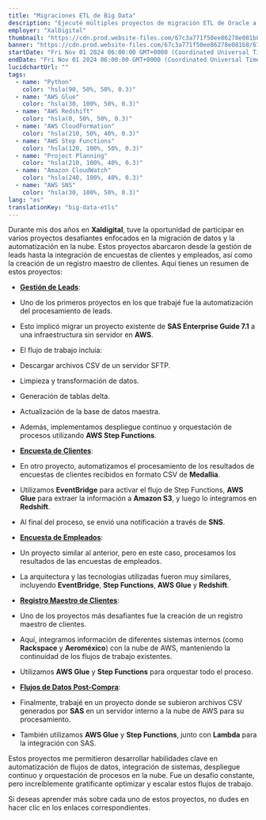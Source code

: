 ```yaml
---
title: "Migraciones ETL de Big Data"
description: "Ejecuté múltiples proyectos de migración ETL de Oracle a AWS Glue, con fuerte énfasis en la recolección detallada de requisitos y planificación integral"
employer: "XalDigital"
thumbnail: "https://cdn.prod.website-files.com/67c3a771f50ee86278e081b8/67d922414a1a67225db976dd_67ce51d93112315f92886c3f_big%2520data%2520etls.gif"
banner: "https://cdn.prod.website-files.com/67c3a771f50ee86278e081b8/67cbe41e022e968fe92ed459_67cbdfe83b32df846e2a44a4_photo-1732320935426-395f3c1d38be.jpeg"
startDate: "Fri Nov 01 2024 06:00:00 GMT+0000 (Coordinated Universal Time)"
endDate: "Fri Nov 01 2024 06:00:00 GMT+0000 (Coordinated Universal Time)"
lucidchartUrl: ""
tags:
  - name: "Python"
    color: "hsla(90, 50%, 50%, 0.3)"
  - name: "AWS Glue"
    color: "hsla(30, 100%, 50%, 0.3)"
  - name: "AWS Redshift"
    color: "hsla(0, 50%, 50%, 0.3)"
  - name: "AWS CloudFormation"
    color: "hsla(210, 50%, 40%, 0.3)"
  - name: "AWS Step Functions"
    color: "hsla(120, 100%, 50%, 0.3)"
  - name: "Project Planning"
    color: "hsla(210, 100%, 40%, 0.3)"
  - name: "Amazon CloudWatch"
    color: "hsla(240, 100%, 40%, 0.3)"
  - name: "AWS SNS"
    color: "hsla(30, 100%, 50%, 0.3)"
lang: "es"
translationKey: "big-data-etls"
---
```


Durante mis dos años en **Xaldigital**, tuve la oportunidad de participar en varios proyectos desafiantes enfocados en la migración de datos y la automatización en la nube. Estos proyectos abarcaron desde la gestión de leads hasta la integración de encuestas de clientes y empleados, así como la creación de un registro maestro de clientes. Aquí tienes un resumen de estos proyectos:

- [**Gestión de Leads**]():
- Uno de los primeros proyectos en los que trabajé fue la automatización del procesamiento de leads.
- Esto implicó migrar un proyecto existente de **SAS Enterprise Guide 7.1** a una infraestructura sin servidor en **AWS**.
- El flujo de trabajo incluía:
- Descargar archivos CSV de un servidor SFTP.
- Limpieza y transformación de datos.
- Generación de tablas delta.
- Actualización de la base de datos maestra.

- Además, implementamos despliegue continuo y orquestación de procesos utilizando **AWS Step Functions**.

- [**Encuesta de Clientes**]():
- En otro proyecto, automatizamos el procesamiento de los resultados de encuestas de clientes recibidos en formato CSV de **Medallia**.
- Utilizamos **EventBridge** para activar el flujo de Step Functions, **AWS Glue** para extraer la información a **Amazon S3**, y luego lo integramos en **Redshift**.
- Al final del proceso, se envió una notificación a través de **SNS**.

- [**Encuesta de Empleados**]():
- Un proyecto similar al anterior, pero en este caso, procesamos los resultados de las encuestas de empleados.
- La arquitectura y las tecnologías utilizadas fueron muy similares, incluyendo **EventBridge**, **Step Functions**, **AWS Glue** y **Redshift**.

- [**Registro Maestro de Clientes**]():
- Uno de los proyectos más desafiantes fue la creación de un registro maestro de clientes.
- Aquí, integramos información de diferentes sistemas internos (como **Rackspace** y **Aeroméxico**) con la nube de AWS, manteniendo la continuidad de los flujos de trabajo existentes.
- Utilizamos **AWS Glue** y **Step Functions** para orquestar todo el proceso.

- [**Flujos de Datos Post-Compra**]():
- Finalmente, trabajé en un proyecto donde se subieron archivos CSV generados por **SAS** en un servidor interno a la nube de AWS para su procesamiento.
- También utilizamos **AWS Glue** y **Step Functions**, junto con **Lambda** para la integración con SAS.

Estos proyectos me permitieron desarrollar habilidades clave en automatización de flujos de datos, integración de sistemas, despliegue continuo y orquestación de procesos en la nube. Fue un desafío constante, pero increíblemente gratificante optimizar y escalar estos flujos de trabajo.

Si deseas aprender más sobre cada uno de estos proyectos, no dudes en hacer clic en los enlaces correspondientes.
